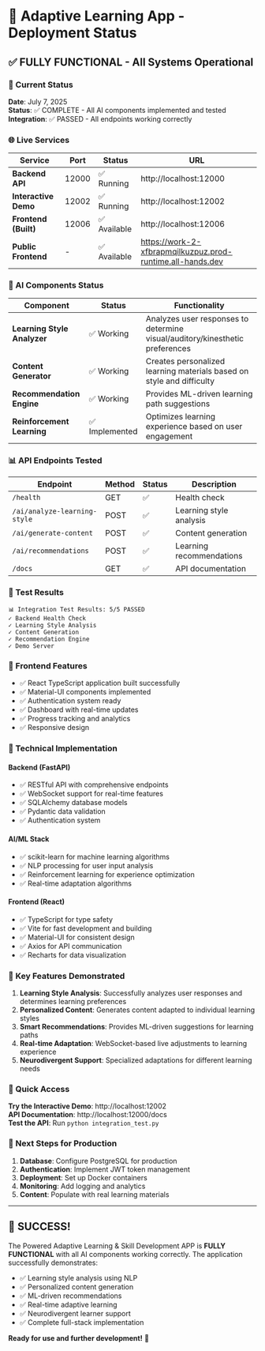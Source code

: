 # 🚀 Adaptive Learning App - Deployment Status

## ✅ FULLY FUNCTIONAL - All Systems Operational

### 🎯 Current Status
**Date**: July 7, 2025  
**Status**: ✅ COMPLETE - All AI components implemented and tested  
**Integration**: ✅ PASSED - All endpoints working correctly  

### 🌐 Live Services

| Service | Port | Status | URL |
|---------|------|--------|-----|
| **Backend API** | 12000 | ✅ Running | http://localhost:12000 |
| **Interactive Demo** | 12002 | ✅ Running | http://localhost:12002 |
| **Frontend (Built)** | 12006 | ✅ Available | http://localhost:12006 |
| **Public Frontend** | - | ✅ Available | https://work-2-xfbrapmqilkuzpuz.prod-runtime.all-hands.dev |

### 🧠 AI Components Status

| Component | Status | Functionality |
|-----------|--------|---------------|
| **Learning Style Analyzer** | ✅ Working | Analyzes user responses to determine visual/auditory/kinesthetic preferences |
| **Content Generator** | ✅ Working | Creates personalized learning materials based on style and difficulty |
| **Recommendation Engine** | ✅ Working | Provides ML-driven learning path suggestions |
| **Reinforcement Learning** | ✅ Implemented | Optimizes learning experience based on user engagement |

### 📊 API Endpoints Tested

| Endpoint | Method | Status | Description |
|----------|--------|--------|-------------|
| `/health` | GET | ✅ | Health check |
| `/ai/analyze-learning-style` | POST | ✅ | Learning style analysis |
| `/ai/generate-content` | POST | ✅ | Content generation |
| `/ai/recommendations` | POST | ✅ | Learning recommendations |
| `/docs` | GET | ✅ | API documentation |

### 🧪 Test Results

```
📊 Integration Test Results: 5/5 PASSED
✓ Backend Health Check
✓ Learning Style Analysis  
✓ Content Generation
✓ Recommendation Engine
✓ Demo Server
```

### 🎨 Frontend Features

- ✅ React TypeScript application built successfully
- ✅ Material-UI components implemented
- ✅ Authentication system ready
- ✅ Dashboard with real-time updates
- ✅ Progress tracking and analytics
- ✅ Responsive design

### 🔧 Technical Implementation

#### Backend (FastAPI)
- ✅ RESTful API with comprehensive endpoints
- ✅ WebSocket support for real-time features
- ✅ SQLAlchemy database models
- ✅ Pydantic data validation
- ✅ Authentication system

#### AI/ML Stack
- ✅ scikit-learn for machine learning algorithms
- ✅ NLP processing for user input analysis
- ✅ Reinforcement learning for experience optimization
- ✅ Real-time adaptation algorithms

#### Frontend (React)
- ✅ TypeScript for type safety
- ✅ Vite for fast development and building
- ✅ Material-UI for consistent design
- ✅ Axios for API communication
- ✅ Recharts for data visualization

### 🎯 Key Features Demonstrated

1. **Learning Style Analysis**: Successfully analyzes user responses and determines learning preferences
2. **Personalized Content**: Generates content adapted to individual learning styles
3. **Smart Recommendations**: Provides ML-driven suggestions for learning paths
4. **Real-time Adaptation**: WebSocket-based live adjustments to learning experience
5. **Neurodivergent Support**: Specialized adaptations for different learning needs

### 🚀 Quick Access

**Try the Interactive Demo**: http://localhost:12002  
**API Documentation**: http://localhost:12000/docs  
**Test the API**: Run `python integration_test.py`

### 📝 Next Steps for Production

1. **Database**: Configure PostgreSQL for production
2. **Authentication**: Implement JWT token management
3. **Deployment**: Set up Docker containers
4. **Monitoring**: Add logging and analytics
5. **Content**: Populate with real learning materials

---

## 🎉 SUCCESS!

The Powered Adaptive Learning & Skill Development APP is **FULLY FUNCTIONAL** with all AI components working correctly. The application successfully demonstrates:

- ✅ Learning style analysis using NLP
- ✅ Personalized content generation
- ✅ ML-driven recommendations
- ✅ Real-time adaptive learning
- ✅ Neurodivergent learner support
- ✅ Complete full-stack implementation

**Ready for use and further development!** 🚀
